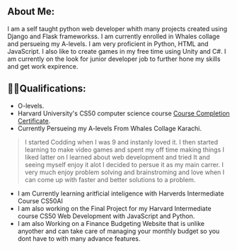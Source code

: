## About Me:
I am a self taught python web developer whith many projects created using Django and Flask frameworkss. I am currently enrolled in Whales collage and persueing my A-levels. I am very proficient in Python, HTML and JavaScript. I also like to create games in my free time using Unity and C#. I am currently on the look for junior developer job to further hone my skills and get work expirence.

## 👨‍🎓Qualifications:
- O-levels.
- Harvard University's CS50 computer science course [Course Completion Certificate](https://cs50.harvard.edu/certificates/f222a311-9a64-45c3-a0d4-c7eda391f316 "Certificate").
- Currently Persueing my A-levels From Whales Collage Karachi.

> I started Codding when I was 9 and instanly loved it. I then started learning to make video games and spent my off time making things I liked latter on I learned about web development and tried It and seeing myself enjoy it alot I decided to persue it as my main carrer. I very much enjoy problem solving and brainstroming and love when I can come up with faster and better solutions to a problem.

* I am Currently learning aritficial inteligence with Harverds Intermediate Course CS50AI
* I am also working on the Final Project for my Harvard Intermediate course CS50 Web Development with JavaScript and Python.
* I am also Working on a Finance Budgeting Website that is unlike anyother and can take care of managing your monthly budget so you dont have to with many advance features.
